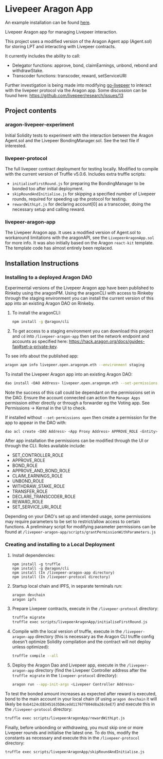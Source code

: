 # Livepeer Aragon App
An example installation can be found [here](https://rinkeby.aragon.org/#/livepeerdelegator.aragonid.eth/0x4a7335f3ecb43b685526c1b39043bf696c78c641).

Livepeer Aragon app for managing Livepeer interaction.

This project uses a modified version of the Aragon Agent app (Agent.sol) for storing LPT and interacting with Livepeer contracts. 

It currently includes the ability to call:  
- Delegator functions: approve, bond, claimEarnings, unbond, rebond and withdrawStake.
- Transcoder functions: transcoder, reward, setServiceURI

Further investigation is being made into modifying [go-livepeer](https://github.com/livepeer/go-livepeer) to interact with the livepeer protocol via the Aragon app. Some discussion can be found here: https://github.com/livepeer/research/issues/13 

## Project contents
### aragon-livepeer-experiment
Initial Solidity tests to experiment with the interaction between the Aragon Agent.sol and the Livepeer BondingManager.sol. See the test file if interested.

### livepeer-protocol
The full livepeer contract deployment for testing locally. Modified to compile with the current version of Truffle v5.0.6. Includes extra truffle scripts:  
- `initialiseFirstRound.js` for preparing the BondingManager to be bonded too after initial deployment.  
- `skipRoundAndInitialise.js` for skipping a specified number of Livepeer rounds, required for speeding up the protocol for testing.
- `rewardWithLpt.js` for declaring account[0] as a transcoder, doing the necessary setup and calling reward.  

### livepeer-aragon-app
The Livepeer Aragon app. It uses a modified version of Agent.sol to workaround limitations with the aragonAPI, see the `LivepeerAragonApp.sol` for more info. It was also initially based on the Aragon `react-kit` template. The template code has almost entirely been replaced. 

## Installation Instructions
### Installing to a deployed Aragon DAO 

Experimental versions of the Livepeer Aragon app have been published to Rinkeby using the aragonPM. 
Using the aragonCLI with access to Rinkeby through the staging environment you can install the current version of this app into an existing Aragon DAO on Rinkeby.  

1. To install the aragonCLI:
    ```sh
    npm install -g @aragon/cli 
    ```  

2. To get access to a staging environment you can download this project and `cd` into `/livepeer-aragon-app` then set the network endpoint and accounts as specified here: https://hack.aragon.org/docs/guides-faq#set-a-private-key.  


To see info about the published app:
```sh
aragon apm info livepeer.open.aragonpm.eth --environment staging
```  

To install the Livepeer Aragon app into an existing Aragon DAO:  
```sh
dao install <DAO Address> livepeer.open.aragonpm.eth --set-permissions open --environment staging --app-init-args 0x37dC71366Ec655093b9930bc816E16e6b587F968
```
Note the success of this call could be dependant on the permissions set in the DAO. Ensure the account connected can action the `Manage Apps` permission either directly or through a forwarder eg the Voting app. See Permissions -> Kernal in the UI to check.

If installed without `--set-permissions open` then create a permission for the app to appear in the DAO with:
```sh
dao acl create <DAO Address> <App Proxy Address> APPROVE_ROLE <Entity> <Manager> --environment staging
```

After app installation the permissions can be modified through the UI or through the CLI. Roles available include:  
- SET_CONTROLLER_ROLE
- APPROVE_ROLE
- BOND_ROLE
- APPROVE_AND_BOND_ROLE
- CLAIM_EARNINGS_ROLE
- UNBOND_ROLE
- WITHDRAW_STAKE_ROLE
- TRANSFER_ROLE  
- DECLARE_TRANSCODER_ROLE
- REWARD_ROLE
- SET_SERVICE_URI_ROLE

Depending on your DAO's set up and intended usage, some permissions may require parameters to be set to restrict/allow access to certain functions. A preliminary script for modifying parameter permissions can be found at `/livepeer-aragon-app/scripts/grantPermissionWithParameters.js`


### Creating and installing to a Local Deployment

1. Install dependencies:  
    ```
    npm install -g truffle 
    npm install -g @aragon/cli 
    npm install (In /livepeer-aragon-app directory)
    npm install (In /livepeer-protocol directory)
    ```

2. Startup local chain and IPFS, in separate terminals run:  
    ```sh
    aragon devchain
    aragon ipfs
    ```

3. Prepare Livepeer contracts, execute in the `/livepeer-protocol` directory:  
    ```sh
    truffle migrate  
    truffle exec scripts/livepeerAragonApp/initialiseFirstRound.js
    ```

4. Compile with the local version of truffle, execute in the `/livepeer-aragon-app` directory (this is necessary as the Aragon CLI truffle config doesn't optimize Solidity compilation and the contract will not deploy unless optimized):  
    ```sh
    truffle compile --all
    ```
  
5. Deploy the Aragon Dao and Livepeer app, execute in the `/livepeer-aragon-app` directory (find the Livepeer Controller address after the `truffle migrate` in the `livepeer-protocol` directory):  
    ```sh
    aragon run --app-init-args <Livepeer Controller Address>
    ```
    
To test the bonded amount increases as expected after reward is executed, bond to the main account in your local chain (if using `aragon devchain` it will likely be `0xb4124cEB3451635DAcedd11767f004d8a28c6eE7`) and execute this in the `/livepeer-protocol` directory:
```sh
truffle exec scripts/livepeerAragonApp/rewardWithLpt.js
```

Finally, before unbonding or withdrawing, you must skip one or more Livepeer rounds and initialise the latest one. To do this, modify the constants as necessary and execute this in the `/livepeer-protocol` directory:  
```sh
truffle exec scripts/livepeerAragonApp/skipRoundAndInitialise.js
```
